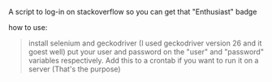 A script to log-in on stackoverflow so you can get that "Enthusiast" badge

how to use:
> install selenium and geckodriver (I used geckodriver version 26 and it goest well)
> put your user and password on the "user" and "password" variables respectively.
> Add this to a crontab if you want to run it on a server (That's the purpose)